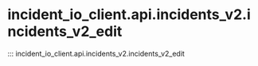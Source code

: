 # incident_io_client.api.incidents_v2.incidents_v2_edit

::: incident_io_client.api.incidents_v2.incidents_v2_edit